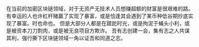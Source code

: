 在当前的加密区块链领域，对于无资产无技术人员想赚超额的财富是很艰难的路。
有幸运的人也许杠杆赌赢了实现了暴富，或是恰逢其会遇到了某币种低谷期抄底实现了暴富。时也命也。
但是大部分人都是在蹉跎时光，或是拘泥于蝇头小利，或是被资本刀刀割肉，或是被无良项目方欺诈。
吾有志创建一会，集有志之人共谋其利，强行撕下区块链领域一角以证吾和同道之志。
